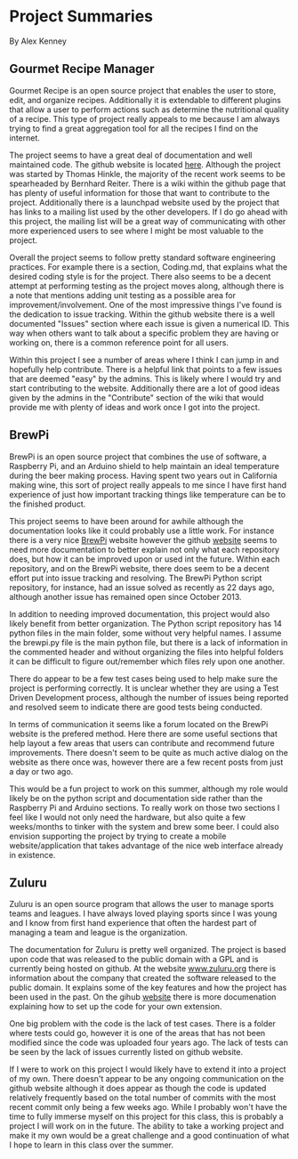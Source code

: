 Project Summaries
=====
By Alex Kenney

Gourmet Recipe Manager
-----

Gourmet Recipe is an open source project that enables the user to store, edit, and organize recipes. Additionally it is extendable to different plugins that allow a user to perform actions such as determine the nutritional quality of a recipe. This type of project really appeals to me because I am always trying to find a great aggregation tool for all the recipes I find on the internet. 

The project seems to have a great deal of documentation and well maintained code. The github website is located [here](https://github.com/thinkle/gourmet). Although the project was started by Thomas Hinkle, the majority of the recent work seems to be spearheaded by Bernhard Reiter. There is a wiki within the github page that has plenty of useful information for those that want to contribute to the project. Additionally there is a launchpad website used by the project that has links to a mailing list used by the other developers. If I do go ahead with this project, the mailing list will be a great way of communicating with other more experienced users to see where I might be most valuable to the project.

Overall the project seems to follow pretty standard software engineering practices. For example there is a section, Coding.md, that explains what the desired coding style is for the project. There also seems to be a decent attempt at performing testing as the project moves along, although there is a note that mentions adding unit testing as a possible area for improvement/involvement. One of the most impressive things I've found is the dedication to issue tracking. Within the github website there is a well documented "Issues" section where each issue is given a numerical ID. This way when others want to talk about a specific problem they are having or working on, there is a common reference point for all users.

Within this project I see a number of areas where I think I can jump in and hopefully help contribute. There is a helpful link that points to a few issues that are deemed "easy" by the admins. This is likely where I would try and start contributing to the website. Additionally there are a lot of good ideas given by the admins in the "Contribute" section of the wiki that would provide me with plenty of ideas and work once I got into the project.

BrewPi
-----

BrewPi is an open source project that combines the use of software, a Raspberry Pi, and an Arduino shield to help maintain an ideal temperature during the beer making process. Having spent two years out in California making wine, this sort of project really appeals to me since I have first hand experience of just how important tracking things like temperature can be to the finished product.

This project seems to have been around for awhile although the documentation looks like it could probably use a little work. For instance there is a very nice [BrewPi](http://www.brewpi.com) website however the github [website](https://github.com/BrewPi) seems to need more documentation to better explain not only what each repository does, but how it can be improved upon or used int the future. Within each repository, and on the BrewPi website, there does seem to be a decent effort put into issue tracking and resolving. The BrewPi Python script repository, for instance, had an issue solved as recently as 22 days ago, although another issue has remained open since October 2013.

In addition to needing improved documentation, this project would also likely benefit from better organization. The Python script repository has 14 python files in the main folder, some without very helpful names. I assume the brewpi.py file is the main python file, but there is a lack of information in the commented header and without organizing the files into helpful folders it can be difficult to figure out/remember which files rely upon one another. 

There do appear to be a few test cases being used to help make sure the project is performing correctly. It is unclear whether they are using a Test Driven Development process, although the number of issues being reported and resolved seem to indicate there are good tests being conducted.

In terms of communication it seems like a forum located on the BrewPi website is the prefered method. Here there are some useful sections that help layout a few areas that users can contribute and recommend future improvements. There doesn't seem to be quite as much active dialog on the website as there once was, however there are a few recent posts from just a day or two ago.

This would be a fun project to work on this summer, although my role would likely be on the python script and documentation side rather than the Raspberry Pi and Arduino sections. To really work on those two sections I feel like I would not only need the hardware, but also quite a few weeks/months to tinker with the system and brew some beer. I could also envision supporting the project by trying to create a mobile website/application that takes advantage of the nice web interface already in existence.

Zuluru
-----

Zuluru is an open source program that allows the user to manage sports teams and leagues. I have always loved playing sports since I was young and I know from first hand experience that often the hardest part of managing a team and league is the organization.

The documentation for Zuluru is pretty well organized. The project is based upon code that was released to the public domain with a GPL and is currently being hosted on github. At the website www.zuluru.org there is information about the company that created the software released to the public domain. It explains some of the key features and how the project has been used in the past. On the gihub [website](https://github.com/Zuluru/Zuluru) there is more documenation explaining how to set up the code for your own extension.

One big problem with the code is the lack of test cases. There is a folder where tests could go, however it is one of the areas that has not been modified since the code was uploaded four years ago. The lack of tests can be seen by the lack of issues currently listed on github website.

If I were to work on this project I would likely have to extend it into a project of my own. There doesn't appear to be any ongoing communication on the github website although it does appear as though the code is updated relatively frequently based on the total number of commits with the most recent commit only being a few weeks ago. While I probably won't have the time to fully immerse myself on this project for this class, this is probably a project I will work on in the future. The ability to take a working project and make it my own would be a great challenge and a good continuation of what I hope to learn in this class over the summer.

















